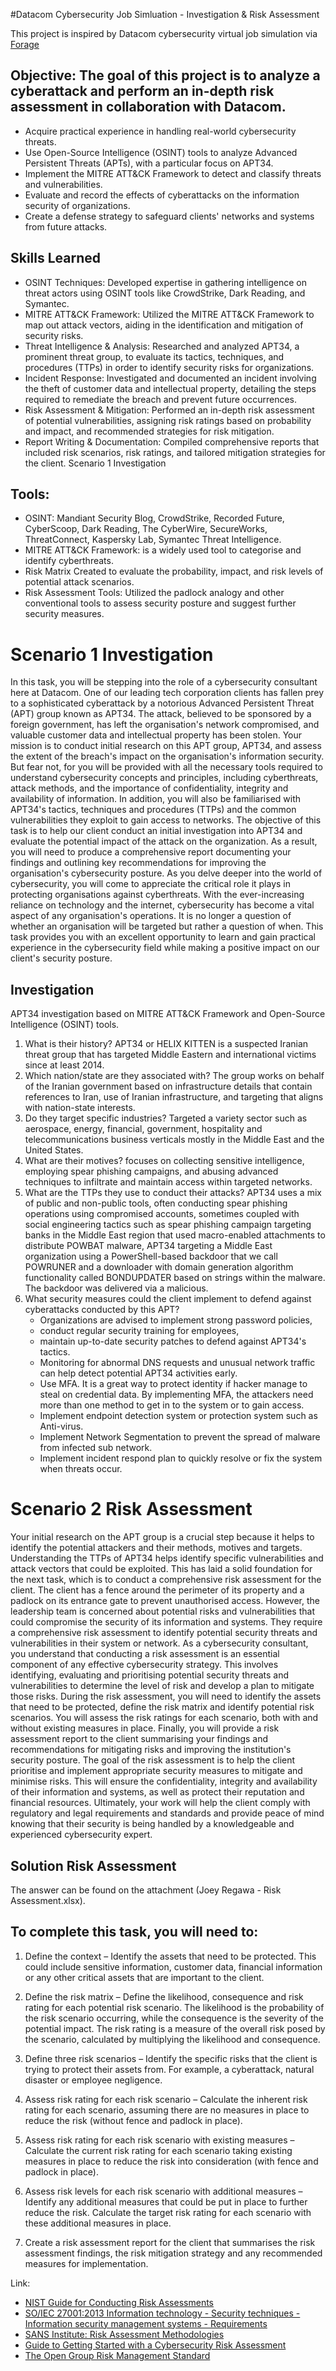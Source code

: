 #Datacom Cybersecurity Job Simluation - Investigation & Risk Assessment

This project is inspired by Datacom cybersecurity virtual job simulation via [Forage](https://www.theforage.com/simulations/datacom/cybersecurity-zm6d)

## Objective: The goal of this project is to analyze a cyberattack and perform an in-depth risk assessment in collaboration with Datacom.
- Acquire practical experience in handling real-world cybersecurity threats.
- Use Open-Source Intelligence (OSINT) tools to analyze Advanced Persistent Threats (APTs), with a particular focus on APT34.
- Implement the MITRE ATT&CK Framework to detect and classify threats and vulnerabilities.
- Evaluate and record the effects of cyberattacks on the information security of organizations.
- Create a defense strategy to safeguard clients' networks and systems from future attacks.

## Skills Learned
- OSINT Techniques: Developed expertise in gathering intelligence on threat actors using OSINT tools like CrowdStrike, Dark Reading, and Symantec.
- MITRE ATT&CK Framework: Utilized the MITRE ATT&CK Framework to map out attack vectors, aiding in the identification and mitigation of security risks.
- Threat Intelligence & Analysis: Researched and analyzed APT34, a prominent threat group, to evaluate its tactics, techniques, and procedures (TTPs) in order to identify security risks for organizations.
- Incident Response: Investigated and documented an incident involving the theft of customer data and intellectual property, detailing the steps required to remediate the breach and prevent future occurrences.
- Risk Assessment & Mitigation: Performed an in-depth risk assessment of potential vulnerabilities, assigning risk ratings based on probability and impact, and recommended strategies for risk mitigation.
- Report Writing & Documentation: Compiled comprehensive reports that included risk scenarios, risk ratings, and tailored mitigation strategies for the client.
Scenario 1 Investigation
## Tools:
- OSINT: Mandiant Security Blog, CrowdStrike, Recorded Future, CyberScoop, Dark Reading, The CyberWire, SecureWorks, ThreatConnect, Kaspersky Lab, Symantec Threat Intelligence.
- MITRE ATT&CK Framework: is a widely used tool to categorise and identify cyberthreats. 
- Risk Matrix Created to evaluate the probability, impact, and risk levels of potential attack scenarios.
- Risk Assessment Tools: Utilized the padlock analogy and other conventional tools to assess security posture and suggest further security measures.

# Scenario 1 Investigation

In this task, you will be stepping into the role of a cybersecurity consultant here at Datacom. One of our leading tech corporation clients has fallen prey to a sophisticated cyberattack by a notorious Advanced Persistent Threat (APT) group known as APT34. The attack, believed to be sponsored by a foreign government, has left the organisation's network compromised, and valuable customer data and intellectual property has been stolen.
Your mission is to conduct initial research on this APT group, APT34, and assess the extent of the breach's impact on the organisation's information security. But fear not, for you will be provided with all the necessary tools required to understand cybersecurity concepts and principles, including cyberthreats, attack methods, and the importance of confidentiality, integrity and availability of information. In addition, you will also be familiarised with APT34's tactics, techniques and procedures (TTPs) and the common vulnerabilities they exploit to gain access to networks.
The objective of this task is to help our client conduct an initial investigation into APT34 and evaluate the potential impact of the attack on the organization. As a result, you will need to produce a comprehensive report documenting your findings and outlining key recommendations for improving the organisation's cybersecurity posture.
As you delve deeper into the world of cybersecurity, you will come to appreciate the critical role it plays in protecting organisations against cyberthreats. With the ever-increasing reliance on technology and the internet, cybersecurity has become a vital aspect of any organisation's operations. It is no longer a question of whether an organisation will be targeted but rather a question of when. This task provides you with an excellent opportunity to learn and gain practical experience in the cybersecurity field while making a positive impact on our client's security posture.

## Investigation
APT34 investigation based on MITRE ATT&CK Framework and Open-Source Intelligence (OSINT) tools.
1.	What is their history?
APT34 or HELIX KITTEN is a suspected Iranian threat group that has targeted Middle Eastern and international victims since at least 2014.
2.	Which nation/state are they associated with?
The group works on behalf of the Iranian government based on infrastructure details that contain references to Iran, use of Iranian infrastructure, and targeting that aligns with nation-state interests.
3.	Do they target specific industries?
Targeted a variety sector such as aerospace, energy, financial, government, hospitality and telecommunications business verticals mostly in the Middle East and the United States.
4.	What are their motives?
focuses on collecting sensitive intelligence, employing spear phishing campaigns, and abusing advanced techniques to infiltrate and maintain access within targeted networks.
5.	What are the TTPs they use to conduct their attacks?
APT34 uses a mix of public and non-public tools, often conducting spear phishing operations using compromised accounts, sometimes coupled with social engineering tactics such as spear phishing campaign targeting banks in the Middle East region that used macro-enabled attachments to distribute POWBAT malware, APT34 targeting a Middle East organization using a PowerShell-based backdoor that we call POWRUNER and a downloader with domain generation algorithm functionality called BONDUPDATER based on strings within the malware. The backdoor was delivered via a malicious.
6.	What security measures could the client implement to defend against cyberattacks conducted by this APT?
    -	Organizations are advised to implement strong password policies,
    -	conduct regular security training for employees, 
    -	maintain up-to-date security patches to defend against APT34's tactics.
    -	Monitoring for abnormal DNS requests and unusual network traffic can help detect potential APT34 activities early.
    -	Use MFA. It is a great way to protect identity if hacker manage to steal on credential data. By implementing MFA, the attackers need more than one method to get in to the system or to gain access.
    -	Implement endpoint detection system or protection system such as Anti-virus.
    -	Implement Network Segmentation to prevent the spread of malware from infected sub network.
    -	Implement incident respond plan to quickly resolve or fix the system when threats occur.
  
# Scenario 2 Risk Assessment

Your initial research on the APT group is a crucial step because it helps to identify the potential attackers and their methods, motives and targets. Understanding the TTPs of APT34 helps identify specific vulnerabilities and attack vectors that could be exploited. 
This has laid a solid foundation for the next task, which is to conduct a comprehensive risk assessment for the client. The client has a fence around the perimeter of its property and a padlock on its entrance gate to prevent unauthorised access. However, the leadership team is concerned about potential risks and vulnerabilities that could compromise the security of its information and systems. They require a comprehensive risk assessment to identify potential security threats and vulnerabilities in their system or network.
As a cybersecurity consultant, you understand that conducting a risk assessment is an essential component of any effective cybersecurity strategy. This involves identifying, evaluating and prioritising potential security threats and vulnerabilities to determine the level of risk and develop a plan to mitigate those risks. During the risk assessment, you will need to identify the assets that need to be protected, define the risk matrix and identify potential risk scenarios. You will assess the risk ratings for each scenario, both with and without existing measures in place. Finally, you will provide a risk assessment report to the client summarising your findings and recommendations for mitigating risks and improving the institution's security posture.
The goal of the risk assessment is to help the client prioritise and implement appropriate security measures to mitigate and minimise risks. This will ensure the confidentiality, integrity and availability of their information and systems, as well as protect their reputation and financial resources. Ultimately, your work will help the client comply with regulatory and legal requirements and standards and provide peace of mind knowing that their security is being handled by a knowledgeable and experienced cybersecurity expert.

## Solution Risk Assessment
The answer can be found on the attachment (Joey Regawa - Risk Assessment.xlsx).

## To complete this task, you will need to:

1. Define the context – Identify the assets that need to be protected. This could include sensitive information, customer data, financial information or any other critical assets that are important to the client.

2. Define the risk matrix – Define the likelihood, consequence and risk rating for each potential risk scenario. The likelihood is the probability of the risk scenario occurring, while the consequence is the severity of the potential impact. The risk rating is a measure of the overall risk posed by the scenario, calculated by multiplying the likelihood and consequence.

3. Define three risk scenarios – Identify the specific risks that the client is trying to protect their assets from. For example, a cyberattack, natural disaster or employee negligence.

4. Assess risk rating for each risk scenario – Calculate the inherent risk rating for each scenario, assuming there are no measures in place to reduce the risk (without fence and padlock in place).

5. Assess risk rating for each risk scenario with existing measures – Calculate the current risk rating for each scenario taking existing measures in place to reduce the risk into consideration (with fence and padlock in place).

6. Assess risk levels for each risk scenario with additional measures – Identify any additional measures that could be put in place to further reduce the risk. Calculate the target risk rating for each scenario with these additional measures in place.

7. Create a risk assessment report for the client that summarises the risk assessment findings, the risk mitigation strategy and any recommended measures for implementation.

Link: 
- [NIST Guide for Conducting Risk Assessments](https://nvlpubs.nist.gov/nistpubs/Legacy/SP/nistspecialpublication800-30r1.pdf)
- [SO/IEC 27001:2013 Information technology - Security techniques - Information security management systems - Requirements](https://www.iso.org/standard/54534.html)
- [SANS Institute: Risk Assessment Methodologies](https://www.sans.org/reading-room/whitepapers/auditing/risk-assessment-methodologies-32)
- [Guide to Getting Started with a Cybersecurity Risk Assessment](https://www.cisa.gov/sites/default/files/video/22_1201_safecom_guide_to_cybersecurity_risk_assessment_508-r1.pdf)
- [The Open Group Risk Management Standard](https://www.opengroup.org/forum/security-forum-0/securityriskmanagement)
